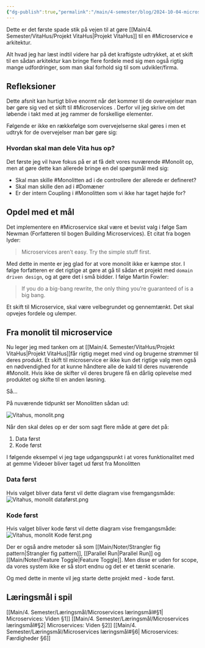```yaml
---
{"dg-publish":true,"permalink":"/main/4-semester/blog/2024-10-04-microservice/","created":"2024-10-04T10:03:11.700+02:00"}
---
```


Dette er det første spade stik på  vejen til at gøre [[Main/4. Semester/VitaHus/Projekt VitaHus\|Projekt VitaHus]] til en #Microservice e arkitektur.

Alt hvad jeg har læst indtil videre har på det kraftigste udtrykket, at et skift til en sådan arkitektur kan bringe flere fordele med sig men også rigtig mange udfordringer, som man skal forhold sig til som udvikler/firma.

## Refleksioner
Dette afsnit kan hurtigt blive enormt når det kommer til de overvejelser man bør gøre sig ved et skift til #Microservices . Derfor vil jeg skrive om det løbende i takt med at jeg rammer de forskellige elementer. 

Følgende er ikke en rækkefølge som overvejelserne skal gøres i men et udtryk for de overvejelser man bør gøre sig:

### Hvordan skal man dele Vita hus op?
Det første jeg vil have fokus på er at få delt vores nuværende #Monolit op, men at gøre dette kan allerede bringe en del spørgsmål med sig:

- Skal man skille #Monolitten ad i de controllere der allerede er defineret?
- Skal man skille den ad i #Domæner 
- Er der intern Coupling i #Monolitten som vi ikke har taget højde for?

## Opdel med et mål
Det implementere en #Microservice skal være et bevist valg i følge Sam Newman (Forfatteren til bogen Building Microservices). Et citat fra bogen lyder:

> Microservices aren’t easy. Try the simple stuff first.

Med dette in mente er jeg glad for at vore monolit ikke er kæmpe stor.
I følge forfatteren er det rigtige at gøre at gå til sådan et projekt med `domain driven design`, og at gøre det i små bidder. 
I følge Martin Fowler:

> If you do a big-bang rewrite, the only thing you’re guaranteed of is a big bang.

Et skift til Microservice, skal være velbegrundet og gennemtænkt. Det skal opvejes fordele og ulemper. 

## Fra monolit til microservice

Nu leger jeg med tanken om at [[Main/4. Semester/VitaHus/Projekt VitaHus\|Projekt VitaHus]]får rigtig meget med vind og brugerne strømmer til deres produkt. 
Et skift til microservice er ikke kun det rigtige valg men også en nødvendighed for at kunne håndtere alle de kald til deres nuværende #Monolit. Hvis ikke de skifter vil deres brugere få en dårlig oplevelse med produktet og skifte til en anden løsning.

Så...

På nuværende tidpunkt ser Monolitten sådan ud:

![Vitahus, monolit.png](/img/user/Excalidraw/Vitahus,%20monolit.png)

Når den skal deles op er der som sagt flere måde at gøre det på:
1. Data først
2. Kode først

I følgende eksempel vi jeg tage udgangspunkt i at vores funktionalitet med at gemme Videoer bliver taget ud først fra Monolitten
### Data først
Hvis valget bliver data først vil dette diagram vise fremgangsmåde:
![Vitahus, monolit dataførst.png](/img/user/Excalidraw/Vitahus,%20monolit%20dataf%C3%B8rst.png)


### Kode først
Hvis valget bliver kode først vil dette diagram vise fremgangsmåde:
![Vitahus, monolit Kode først.png](/img/user/Excalidraw/Vitahus,%20monolit%20Kode%20f%C3%B8rst.png)

Der er også andre metoder så som [[Main/Noter/Strangler fig pattern\|Strangler fig pattern]], [[Parallel Run\|Parallel Run]] og [[Main/Noter/Feature Toggle\|Feature Toggle]]. Men disse er uden for scope, da vores system ikke er så stort endnu og det er et tænkt scenarie.

Og med dette in mente vil jeg starte dette projekt med - kode først.


## Læringsmål i spil
[[Main/4. Semester/Læringsmål/Microservices læringsmål#§1\| Microservices: Viden §1]]
[[Main/4. Semester/Læringsmål/Microservices læringsmål#§2\| Microservices: Viden §2]]
[[Main/4. Semester/Læringsmål/Microservices læringsmål#§6\| Microservices: Færdigheder §6]]
